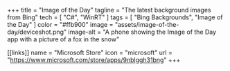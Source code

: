 +++
title = "Image of the Day"
tagline = "The latest background images from Bing"
tech = [ "C#", "WinRT" ]
tags = [ "Bing Backgrounds", "Image of the Day" ]
color = "#ffb900"
image = "assets/image-of-the-day/deviceshot.png"
image-alt = "A phone showing the Image of the Day app with a picture of a fox in the snow"

[[links]]
name = "Microsoft Store"
icon = "microsoft"
url = "https://www.microsoft.com/store/apps/9nblggh31bng"
+++